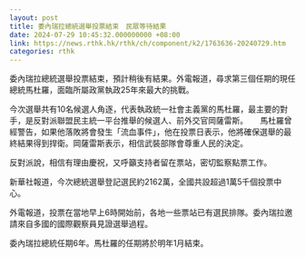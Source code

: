 ```yaml
---
layout: post
title: 委內瑞拉總統選舉投票結束　民眾等待結果
date: 2024-07-29 10:45:32.000000000 +08:00
link: https://news.rthk.hk/rthk/ch/component/k2/1763636-20240729.htm
categories: rthk
---
```


委內瑞拉總統選舉投票結束，預計稍後有結果。外電報道，尋求第三個任期的現任總統馬杜羅，面臨所屬政黨執政25年來最大的挑戰。

今次選舉共有10名候選人角逐，代表執政統一社會主義黨的馬杜羅，最主要的對手，是反對派聯盟民主統一平台推舉的候選人、前外交官岡薩雷斯。
　
馬杜羅曾經警告，如果他落敗將會發生「流血事件」，他在投票日表示，他將確保選舉的最終結果得到捍衛。岡薩雷斯表示，相信武裝部隊會尊重人民的決定。

反對派說，相信有理由慶祝，又呼籲支持者留在票站，密切監察點票工作。

新華社報道，今次總統選舉登記選民約2162萬，全國共設超過1萬5千個投票中心。

外電報道，投票在當地早上6時開始前，各地一些票站已有選民排隊。委內瑞拉邀請來自多國的國際觀察員見證選舉過程。

委內瑞拉總統任期6年。馬杜羅的任期將於明年1月結束。
